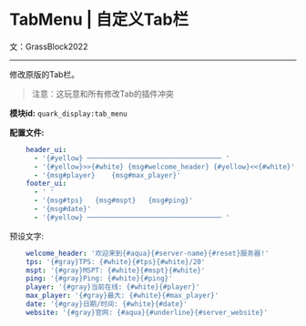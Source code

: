 # TabMenu | 自定义Tab栏
文：GrassBlock2022

-----

修改原版的Tab栏。

> 注意：这玩意和所有修改Tab的插件冲突

**模块id:** ```quark_display:tab_menu```

**配置文件:**
```yml
    header_ui:
      - '{#yellow} ───────────────────────────────── '
      - '{#yellow}>>{#white} {msg#welcome_header} {#yellow}<<{#white}'
      - '{msg#player}    {msg#max_player}'
    footer_ui:
      - ' '
      - '{msg#tps}   {msg#mspt}   {msg#ping}'
      - '{msg#date}'
      - '{#yellow} ───────────────────────────────── '
```

预设文字:
```yaml
    welcome_header: '欢迎来到{#aqua}{#server-name}{#reset}服务器!'
    tps: '{#gray}TPS: {#white}{#tps}{#white}/20'
    mspt: '{#gray}MSPT: {#white}{#mspt}{#white}'
    ping: '{#gray}Ping: {#white}{#ping}'
    player: '{#gray}当前在线: {#white}{#player}'
    max_player: '{#gray}最大: {#white}{#max_player}'
    date: '{#gray}日期/时间: {#white}{#date}'
    website: '{#gray}官网: {#aqua}{#underline}{#server_website}'